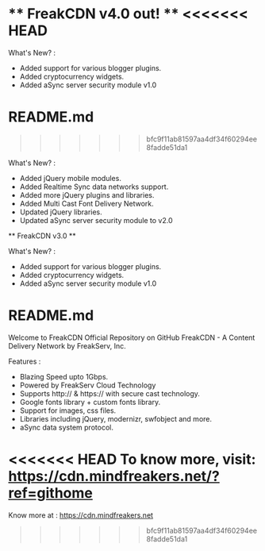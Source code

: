 ** FreakCDN v4.0 out! **
<<<<<<< HEAD
=======

What's New? :
* Added support for various blogger plugins.
* Added cryptocurrency widgets.
* Added aSync server security module v1.0




README.md
=============


>>>>>>> bfc9f11ab81597aa4df34f60294ee8fadde51da1

What's New? :
* Added jQuery mobile modules.
* Added Realtime Sync data networks support.
* Added more jQuery plugins and libraries.
* Added Multi Cast Font Delivery Network.
* Updated jQuery libraries.
* Updated aSync server security module to v2.0

** FreakCDN v3.0 **

What's New? :
* Added support for various blogger plugins.
* Added cryptocurrency widgets.
* Added aSync server security module v1.0


README.md
=============



Welcome to FreakCDN Official Repository on GitHub
FreakCDN - A Content Delivery Network by FreakServ, Inc.

Features : 
* Blazing Speed upto 1Gbps.
* Powered by FreakServ Cloud Technology
* Supports http:// & https:// with secure cast technology.
* Google fonts library + custom fonts library.
* Support for images, css files.
* Libraries including jQuery, modernizr, swfobject and more.
* aSync data system protocol.

<<<<<<< HEAD
To know more, visit: https://cdn.mindfreakers.net/?ref=githome
=======
Know more at : https://cdn.mindfreakers.net
>>>>>>> bfc9f11ab81597aa4df34f60294ee8fadde51da1
